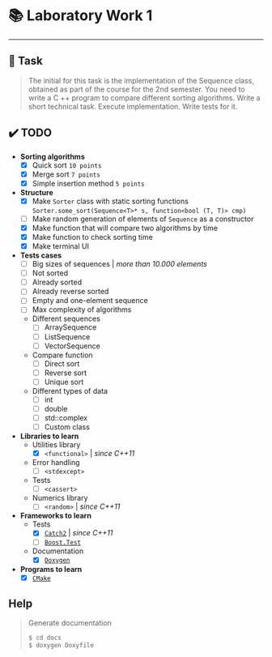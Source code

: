 # :books: Laboratory Work 1
---
## :page_facing_up: Task
> The initial for this task is the implementation of the Sequence<T> class, obtained as part of the course for the 2nd semester. You need to write a C ++ program to compare different sorting algorithms. Write a short technical task. Execute implementation. Write tests for it.

## :heavy_check_mark: **TODO**
- **Sorting algorithms**
    - [x] Quick sort `10 points`
    - [x] Merge sort `7 points`
    - [x] Simple insertion method `5 points`
- **Structure**
    - [x] Make `Sorter` class with static sorting functions `Sorter.some_sort(Sequence<T>* s, function<bool (T, T)> cmp)`
    - [ ] Make random generation of elements of `Sequence` as a constructor
    - [x] Make function that will compare two algorithms by time
    - [x] Make function to check sorting time
    - [x] Make terminal UI
- **Tests cases**
    - [ ] Big sizes of sequences | *more than 10.000 elements*
    - [ ] Not sorted
    - [ ] Already sorted
    - [ ] Already reverse sorted
    - [ ] Empty and one-element sequence
    - [ ] Max complexity of algorithms
    - Different sequences
        - [ ] ArraySequence
        - [ ] ListSequence
        - [ ] VectorSequence
    - Compare function
        - [ ] Direct sort
        - [ ] Reverse sort
        - [ ] Unique sort
    - Different types of data
        - [ ] int
        - [ ] double
        - [ ] std::complex
        - [ ] Custom class
- **Libraries to learn**
    - Utilities library
        - [x] `<functional>` | *since C++11*
    - Error handling
        - [ ] `<stdexcept>`
    - Tests
        - [ ] `<cassert>`
    - Numerics library
        - [ ] `<random>` | *since C++11*
- **Frameworks to learn**
    - Tests
        - [x] [`Catch2`](https://github.com/catchorg/Catch2) | *since C++11*
        - [ ] [`Boost.Test`](https://www.boost.org/)
    - Documentation
        - [x] [`Doxygen`](https://www.doxygen.nl/index.html)
        
- **Programs to learn**
    - [x] [`CMake`](https://cmake.org/)

## Help
> Generate documentation
> ```sh
> $ cd docs
> $ doxygen Doxyfile
> ```
